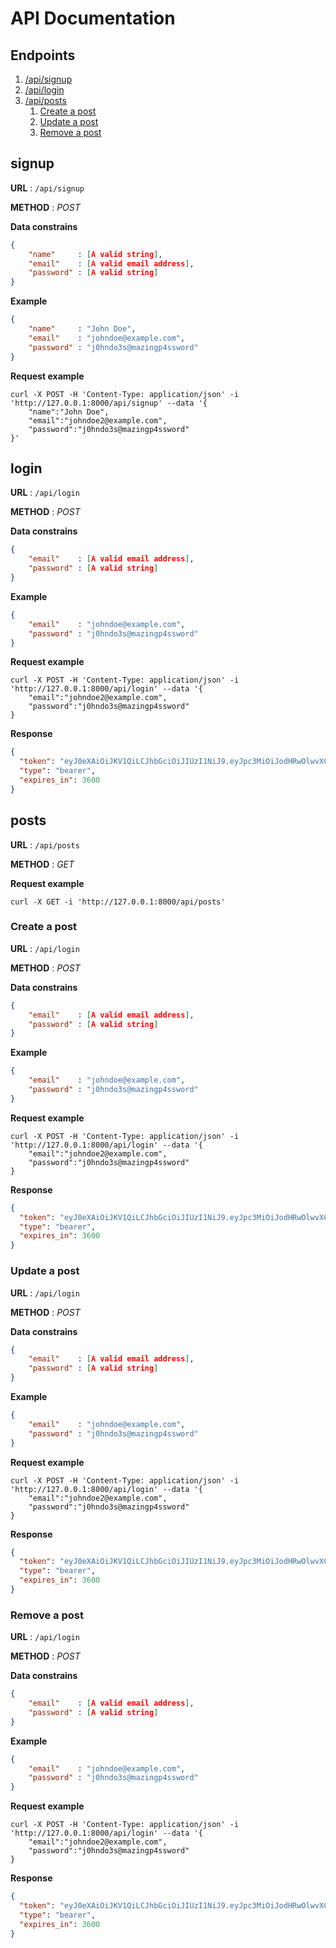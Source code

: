 # API Documentation 

## Endpoints 

1. [/api/signup](#signup)
2. [/api/login](#login)
3. [/api/posts](#posts)
    1. [Create a post](#create-a-post)
    2. [Update a post](#update-a-post)
    3. [Remove a post](#remove-a-post)


## signup 

**URL** : `/api/signup`

**METHOD** : _POST_

**Data constrains**
```json
{
    "name"     : [A valid string],
    "email"    : [A valid email address],
    "password" : [A valid string]
}
``` 

**Example**
```json
{
    "name"     : "John Doe",
    "email"    : "johndoe@example.com",
    "password" : "j0hndo3s@mazingp4ssword"
}
```

**Request example**
```
curl -X POST -H 'Content-Type: application/json' -i 'http://127.0.0.1:8000/api/signup' --data '{
    "name":"John Doe",
    "email":"johndoe2@example.com",
    "password":"j0hndo3s@mazingp4ssword"
}'
``` 

## login

**URL** : `/api/login`

**METHOD** : _POST_

**Data constrains**
```json
{
    "email"    : [A valid email address],
    "password" : [A valid string]
}
``` 

**Example**
```json
{
    "email"    : "johndoe@example.com",
    "password" : "j0hndo3s@mazingp4ssword"
}
```

**Request example**
```
curl -X POST -H 'Content-Type: application/json' -i 'http://127.0.0.1:8000/api/login' --data '{
    "email":"johndoe2@example.com",
    "password":"j0hndo3s@mazingp4ssword"
}
```

**Response**
```json
{
  "token": "eyJ0eXAiOiJKV1QiLCJhbGciOiJIUzI1NiJ9.eyJpc3MiOiJodHRwOlwvXC8xMjcuMC4wLjE6ODAwMFwvYXBpXC9sb2dpbiIsImlhdCI6MTYxMTA3ODUwMSwiZXhwIjoxNjExMDgyMTAxLCJuYmYiOjE2MTEwNzg1MDEsImp0aSI6ImZuZUxwZlAzQzBxNVo1SXAiLCJzdWIiOjMsInBydiI6IjIzYmQ1Yzg5NDlmNjAwYWRiMzllNzAxYzQwMDg3MmRiN2E1OTc2ZjcifQ.G_6ZA2wF59Fd832Ohb4qQs68JRMitoswBFZ4THXH9KQ",
  "type": "bearer",
  "expires_in": 3600
}
``` 

## posts

**URL** : `/api/posts`

**METHOD** : _GET_

**Request example**
```
curl -X GET -i 'http://127.0.0.1:8000/api/posts'
```

### Create a post 

**URL** : `/api/login`

**METHOD** : _POST_

**Data constrains**
```json
{
    "email"    : [A valid email address],
    "password" : [A valid string]
}
``` 

**Example**
```json
{
    "email"    : "johndoe@example.com",
    "password" : "j0hndo3s@mazingp4ssword"
}
```

**Request example**
```
curl -X POST -H 'Content-Type: application/json' -i 'http://127.0.0.1:8000/api/login' --data '{
    "email":"johndoe2@example.com",
    "password":"j0hndo3s@mazingp4ssword"
}
```

**Response**
```json
{
  "token": "eyJ0eXAiOiJKV1QiLCJhbGciOiJIUzI1NiJ9.eyJpc3MiOiJodHRwOlwvXC8xMjcuMC4wLjE6ODAwMFwvYXBpXC9sb2dpbiIsImlhdCI6MTYxMTA3ODUwMSwiZXhwIjoxNjExMDgyMTAxLCJuYmYiOjE2MTEwNzg1MDEsImp0aSI6ImZuZUxwZlAzQzBxNVo1SXAiLCJzdWIiOjMsInBydiI6IjIzYmQ1Yzg5NDlmNjAwYWRiMzllNzAxYzQwMDg3MmRiN2E1OTc2ZjcifQ.G_6ZA2wF59Fd832Ohb4qQs68JRMitoswBFZ4THXH9KQ",
  "type": "bearer",
  "expires_in": 3600
}
``` 

### Update a post 

**URL** : `/api/login`

**METHOD** : _POST_

**Data constrains**
```json
{
    "email"    : [A valid email address],
    "password" : [A valid string]
}
``` 

**Example**
```json
{
    "email"    : "johndoe@example.com",
    "password" : "j0hndo3s@mazingp4ssword"
}
```

**Request example**
```
curl -X POST -H 'Content-Type: application/json' -i 'http://127.0.0.1:8000/api/login' --data '{
    "email":"johndoe2@example.com",
    "password":"j0hndo3s@mazingp4ssword"
}
```

**Response**
```json
{
  "token": "eyJ0eXAiOiJKV1QiLCJhbGciOiJIUzI1NiJ9.eyJpc3MiOiJodHRwOlwvXC8xMjcuMC4wLjE6ODAwMFwvYXBpXC9sb2dpbiIsImlhdCI6MTYxMTA3ODUwMSwiZXhwIjoxNjExMDgyMTAxLCJuYmYiOjE2MTEwNzg1MDEsImp0aSI6ImZuZUxwZlAzQzBxNVo1SXAiLCJzdWIiOjMsInBydiI6IjIzYmQ1Yzg5NDlmNjAwYWRiMzllNzAxYzQwMDg3MmRiN2E1OTc2ZjcifQ.G_6ZA2wF59Fd832Ohb4qQs68JRMitoswBFZ4THXH9KQ",
  "type": "bearer",
  "expires_in": 3600
}
``` 

### Remove a post

**URL** : `/api/login`

**METHOD** : _POST_

**Data constrains**
```json
{
    "email"    : [A valid email address],
    "password" : [A valid string]
}
``` 

**Example**
```json
{
    "email"    : "johndoe@example.com",
    "password" : "j0hndo3s@mazingp4ssword"
}
```

**Request example**
```
curl -X POST -H 'Content-Type: application/json' -i 'http://127.0.0.1:8000/api/login' --data '{
    "email":"johndoe2@example.com",
    "password":"j0hndo3s@mazingp4ssword"
}
```

**Response**
```json
{
  "token": "eyJ0eXAiOiJKV1QiLCJhbGciOiJIUzI1NiJ9.eyJpc3MiOiJodHRwOlwvXC8xMjcuMC4wLjE6ODAwMFwvYXBpXC9sb2dpbiIsImlhdCI6MTYxMTA3ODUwMSwiZXhwIjoxNjExMDgyMTAxLCJuYmYiOjE2MTEwNzg1MDEsImp0aSI6ImZuZUxwZlAzQzBxNVo1SXAiLCJzdWIiOjMsInBydiI6IjIzYmQ1Yzg5NDlmNjAwYWRiMzllNzAxYzQwMDg3MmRiN2E1OTc2ZjcifQ.G_6ZA2wF59Fd832Ohb4qQs68JRMitoswBFZ4THXH9KQ",
  "type": "bearer",
  "expires_in": 3600
}
``` 